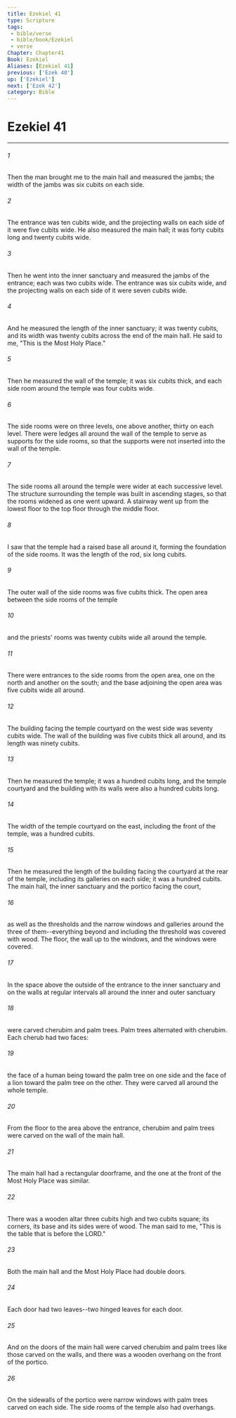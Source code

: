 ```yaml
---
title: Ezekiel 41
type: Scripture
tags:
 - bible/verse
 - bible/book/Ezekiel
 - verse
Chapter: Chapter41
Book: Ezekiel
Aliases: [Ezekiel 41]
previous: ['Ezek 40']
up: ['Ezekiel']
next: ['Ezek 42']
category: Bible
---
```

# Ezekiel 41

***


###### 1 
Then the man brought me to the main hall and measured the jambs; the width of the jambs was six cubits on each side. 

###### 2 
The entrance was ten cubits wide, and the projecting walls on each side of it were five cubits wide. He also measured the main hall; it was forty cubits long and twenty cubits wide. 

###### 3 
Then he went into the inner sanctuary and measured the jambs of the entrance; each was two cubits wide. The entrance was six cubits wide, and the projecting walls on each side of it were seven cubits wide. 

###### 4 
And he measured the length of the inner sanctuary; it was twenty cubits, and its width was twenty cubits across the end of the main hall. He said to me, "This is the Most Holy Place." 

###### 5 
Then he measured the wall of the temple; it was six cubits thick, and each side room around the temple was four cubits wide. 

###### 6 
The side rooms were on three levels, one above another, thirty on each level. There were ledges all around the wall of the temple to serve as supports for the side rooms, so that the supports were not inserted into the wall of the temple. 

###### 7 
The side rooms all around the temple were wider at each successive level. The structure surrounding the temple was built in ascending stages, so that the rooms widened as one went upward. A stairway went up from the lowest floor to the top floor through the middle floor. 

###### 8 
I saw that the temple had a raised base all around it, forming the foundation of the side rooms. It was the length of the rod, six long cubits. 

###### 9 
The outer wall of the side rooms was five cubits thick. The open area between the side rooms of the temple 

###### 10 
and the priests' rooms was twenty cubits wide all around the temple. 

###### 11 
There were entrances to the side rooms from the open area, one on the north and another on the south; and the base adjoining the open area was five cubits wide all around. 

###### 12 
The building facing the temple courtyard on the west side was seventy cubits wide. The wall of the building was five cubits thick all around, and its length was ninety cubits. 

###### 13 
Then he measured the temple; it was a hundred cubits long, and the temple courtyard and the building with its walls were also a hundred cubits long. 

###### 14 
The width of the temple courtyard on the east, including the front of the temple, was a hundred cubits. 

###### 15 
Then he measured the length of the building facing the courtyard at the rear of the temple, including its galleries on each side; it was a hundred cubits. The main hall, the inner sanctuary and the portico facing the court, 

###### 16 
as well as the thresholds and the narrow windows and galleries around the three of them--everything beyond and including the threshold was covered with wood. The floor, the wall up to the windows, and the windows were covered. 

###### 17 
In the space above the outside of the entrance to the inner sanctuary and on the walls at regular intervals all around the inner and outer sanctuary 

###### 18 
were carved cherubim and palm trees. Palm trees alternated with cherubim. Each cherub had two faces: 

###### 19 
the face of a human being toward the palm tree on one side and the face of a lion toward the palm tree on the other. They were carved all around the whole temple. 

###### 20 
From the floor to the area above the entrance, cherubim and palm trees were carved on the wall of the main hall. 

###### 21 
The main hall had a rectangular doorframe, and the one at the front of the Most Holy Place was similar. 

###### 22 
There was a wooden altar three cubits high and two cubits square; its corners, its base and its sides were of wood. The man said to me, "This is the table that is before the LORD." 

###### 23 
Both the main hall and the Most Holy Place had double doors. 

###### 24 
Each door had two leaves--two hinged leaves for each door. 

###### 25 
And on the doors of the main hall were carved cherubim and palm trees like those carved on the walls, and there was a wooden overhang on the front of the portico. 

###### 26 
On the sidewalls of the portico were narrow windows with palm trees carved on each side. The side rooms of the temple also had overhangs. 

